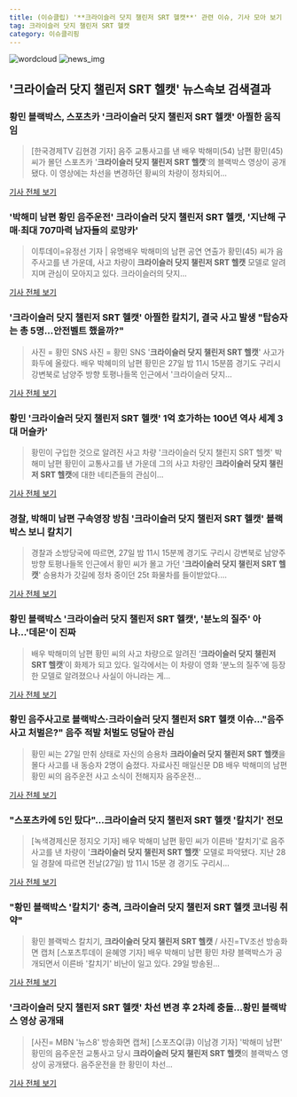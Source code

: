```yaml
---
title: (이슈클립) '**크라이슬러 닷지 챌린저 SRT 헬캣**' 관련 이슈, 기사 모아 보기
tag: 크라이슬러 닷지 챌린저 SRT 헬캣
category: 이슈클리핑
---
```

![wordcloud](https://s3.ap-northeast-2.amazonaws.com/lyrics101-wordcloud/2018-08-29-1535510479.png)
![news_img](https://user-images.githubusercontent.com/42597476/44507050-1206f400-a6e4-11e8-8d98-7ffbfebb353f.png)
## **'**크라이슬러 닷지 챌린저 SRT 헬캣**'** 뉴스속보 검색결과
### 황민 블랙박스, 스포츠카 '**크라이슬러 닷지 챌린저 SRT 헬캣**' 아찔한 움직임

>[한국경제TV 김현경 기자] 음주 교통사고를 낸 배우 박해미(54) 남편 황민(45)씨가 몰던 스포츠카 '**크라이슬러 닷지 챌린저 SRT 헬캣**'의 블랙박스 영상이 공개됐다. 이 영상에는 차선을 변경하던 황씨의 차량이 정차되어...

<a href="http://news.wowtv.co.kr/NewsCenter/News/Read?articleId=A201808290106&t=NN" target="_blank">기사 전체 보기</a>

### '박해미 남편 황민 음주운전' **크라이슬러 닷지 챌린저 SRT 헬캣**, '지난해 구매·최대 707마력 남자들의 로망카'

>이투데이=유정선 기자 | 유명배우 박해미의 남편 공연 연출가 황민(45) 씨가 음주사고를 낸 가운데, 사고 차량이 **크라이슬러 닷지 챌린저 SRT 헬캣** 모델로 알려지며 관심이 모아지고 있다. 크라이슬러의 닷지...

<a href="http://www.etoday.co.kr/news/section/newsview.php?idxno=1657308" target="_blank">기사 전체 보기</a>

### '**크라이슬러 닷지 챌린저 SRT 헬캣**' 아찔한 칼치기, 결국 사고 발생 "탑승자는 총 5명…안전벨트 했을까?"

>사진 = 황민 SNS 사진 = 황민 SNS '**크라이슬러 닷지 챌린저 SRT 헬캣**' 사고가 화두에 올랐다. 배우 박혜미의 남편 황민은 27일 밤 11시 15분쯤 경기도 구리시 강변북로 남양주 방향 토평나들목 인근에서 '크라이슬러 닷지...

<a href="http://www.sjbnews.com/news/articleView.html?idxno=616869" target="_blank">기사 전체 보기</a>

### 황민 '**크라이슬러 닷지 챌린저 SRT 헬캣**' 1억 호가하는 100년 역사 세계 3대 머슬카'

>   황민이 구입한 것으로 알려진 사고 차량 '크라이슬러 닷지 챌린지 SRT 헬켓' 박해미 남편 황민이 교통사고를 낸 가운데 그의 사고 차량인 **크라이슬러 닷지 챌린저 SRT 헬캣**에 대한 네티즌들의 관심이...

<a href="http://www.segye.com/content/html/2018/08/29/20180829000728.html?OutUrl=naver" target="_blank">기사 전체 보기</a>

### 경찰, 박해미 남편 구속영장 방침 '**크라이슬러 닷지 챌린저 SRT 헬캣**' 블랙박스 보니 칼치기

>경찰과 소방당국에 따르면, 27일 밤 11시 15분께 경기도 구리시 강변북로 남양주 방향 토평나들목 인근에서 황민 씨가 몰고 가던 '**크라이슬러 닷지 챌린저 SRT 헬캣**' 승용차가 갓길에 정차 중이던 25t 화물차를 들이받았다....

<a href="http://news.hankyung.com/article/2018082980067" target="_blank">기사 전체 보기</a>

### 황민 블랙박스 '**크라이슬러 닷지 챌린저 SRT 헬캣**', '분노의 질주' 아냐...'데몬'이 진짜

>배우 박해미의 남편 황민 씨의 사고 차량으로 알려진 ‘**크라이슬러 닷지 챌린저 SRT 헬캣**’이 화제가 되고 있다. 일각에서는 이 차량이 영화 ‘분노의 질주’에 등장한 모델로 알려졌으나 사실이 아니라는 게...

<a href="http://www.kookje.co.kr/news2011/asp/newsbody.asp?code=0300&key=20180829.99099013485" target="_blank">기사 전체 보기</a>

### 황민 음주사고로 블랙박스·**크라이슬러 닷지 챌린저 SRT 헬캣** 이슈…"음주 사고 처벌은?" 음주 적발 처벌도 덩달아 관심

>황민 씨는 27일 만취 상태로 자신의 승용차 **크라이슬러 닷지 챌린저 SRT 헬캣**을 몰다 사고를 내 동승자 2명이 숨졌다. 자료사진 매일신문 DB 배우 박해미의 남편 황민 씨의 음주운전 사고 소식이 전해지자 음주운전...

<a href="http://news.imaeil.com/Society/2018082909224449409" target="_blank">기사 전체 보기</a>

### "스포츠카에 5인 탔다"…**크라이슬러 닷지 챌린저 SRT 헬캣** '칼치기' 전모

>[녹색경제신문 정지오 기자] 배우 박해미 남편 황민 씨가 이른바 '칼치기'로 음주 사고를 낸 차량이 '**크라이슬러 닷지 챌린저 SRT 헬캣**' 모델로 파악됐다. 지난 28일 경찰에 따르면 전날(27일) 밤 11시 15분 경 경기도 구리시...

<a href="http://www.greened.kr/news/articleView.html?idxno=73380" target="_blank">기사 전체 보기</a>

### "황민 블랙박스 '칼치기' 충격, **크라이슬러 닷지 챌린저 SRT 헬캣** 코너링 취약"

>황민 블랙박스 칼치기, **크라이슬러 닷지 챌린저 SRT 헬캣** / 사진=TV조선 방송화면 캡처 [스포츠투데이 윤혜영 기자] 배우 박해미 남편 황민 차량 블랙박스가 공개되면서 이른바 '칼치기' 비난이 일고 있다. 29일 방송된...

<a href="http://stoo.asiae.co.kr/news/naver_view.htm?idxno=2018082909593280924" target="_blank">기사 전체 보기</a>

### '**크라이슬러 닷지 챌린저 SRT 헬캣**' 차선 변경 후 2차례 충돌...황민 블랙박스 영상 공개돼

>[사진= MBN '뉴스8' 방송화면 캡쳐] [스포츠Q(큐) 이남경 기자] '박해미 남편' 황민의 음주운전 교통사고 당시 **크라이슬러 닷지 챌린저 SRT 헬캣**의 블랙박스 영상이 공개됐다.  음주운전을 한 황민이 차선...

<a href="http://www.sportsq.co.kr/news/articleView.html?idxno=300490" target="_blank">기사 전체 보기</a>


